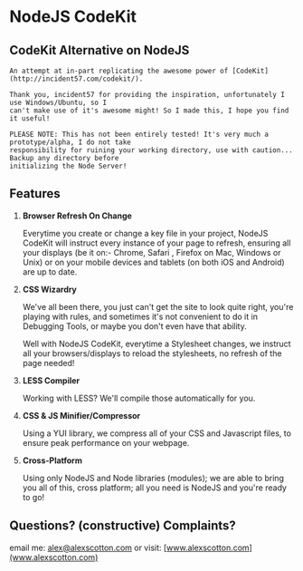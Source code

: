 NodeJS CodeKit
==============

## CodeKit Alternative on NodeJS

	An attempt at in-part replicating the awesome power of [CodeKit](http://incident57.com/codekit/).

	Thank you, incident57 for providing the inspiration, unfortunately I use Windows/Ubuntu, so I
	can't make use of it's awesome might! So I made this, I hope you find it useful!

	PLEASE NOTE: This has not been entirely tested! It's very much a prototype/alpha, I do not take 
	responsibility for ruining your working directory, use with caution... Backup any directory before
	initializing the Node Server!

Features
--------

1. **Browser Refresh On Change**

    Everytime you create or change a key file in your project, NodeJS CodeKit 
    will instruct every instance of your page to refresh, ensuring all your
    displays (be it on:- Chrome, Safari , Firefox on Mac, Windows or Unix) or
    on your mobile devices and tablets (on both iOS and Android) are up to date.

2. **CSS Wizardry**

    We've all been there, you just can't get the site to look quite right, you're
    playing with rules, and sometimes it's not convenient to do it in Debugging
    Tools, or maybe you don't even have that ability.

    Well with NodeJS CodeKit, everytime a Stylesheet changes, we instruct all your
    browsers/displays to reload the stylesheets, no refresh of the page needed!

3.  **LESS Compiler**
	
	Working with LESS? We'll compile those automatically for you.

4.	**CSS & JS Minifier/Compressor**
	
	Using a YUI library, we compress all of your CSS and Javascript files, to ensure
	peak performance on your webpage.

5.	**Cross-Platform**
	
	Using only NodeJS and Node libraries (modules); we are able to bring you all of
	this, cross platform; all you need is NodeJS and you're ready to go!

Questions? (constructive) Complaints?
--------

email me: [alex@alexscotton.com](mailto:alex@alexscotton.com)
or visit: [www.alexscotton.com](www.alexscotton.com)